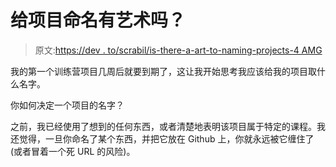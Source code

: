 # 给项目命名有艺术吗？

> 原文:[https://dev . to/scrabil/is-there-a-art-to-naming-projects-4 AMG](https://dev.to/scrabill/is-there-an-art-to-naming-projects-4amg)

我的第一个训练营项目几周后就要到期了，这让我开始思考我应该给我的项目取什么名字。

你如何决定一个项目的名字？

之前，我已经使用了想到的任何东西，或者清楚地表明该项目属于特定的课程。我还觉得，一旦你命名了某个东西，并把它放在 Github 上，你就永远被它缠住了(或者冒着一个死 URL 的风险)。